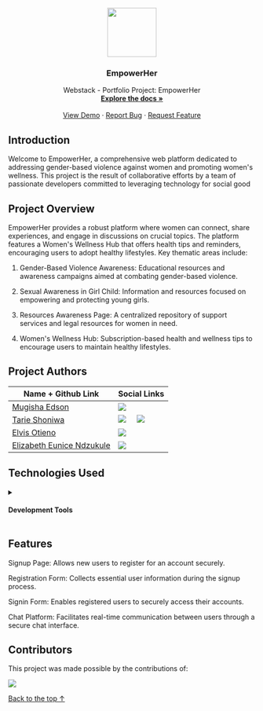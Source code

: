 <br>

<div align="center">
  <a href="https://github.com/the-1Riddle/EmpowerHer">
    <img src="https://github.com/the-1Riddle/EmpowerHer/assets/125451537/4e3ca369-3649-4bdf-8af2-bab7847a11ad" height="100px" />
  </a>

  <h3 align="center">EmpowerHer</h3>

  <p align="center">
    Webstack - Portfolio Project: EmpowerHer
    <br />
    <a href="https://github.com/the-1Riddle/EmpowerHer"><strong>Explore the docs »</strong></a>
    <br />
    <br />
    <a href="https://github.com/the-1Riddle/EmpowerHer">View Demo</a>
    ·
    <a href="https://github.com/the-1Riddle/EmpowerHer/issues">Report Bug</a>
    ·
    <a href="https://github.com/the-1Riddle/EmpowerHer/discussions">Request Feature</a>
  </p>
</div>

## Introduction

Welcome to EmpowerHer, a comprehensive web platform dedicated to addressing gender-based violence against women and promoting women's wellness. 
This project is the result of collaborative efforts by a team of passionate developers committed to leveraging technology for social good


## Project Overview

EmpowerHer provides a robust platform where women can connect, share experiences, and engage in discussions on crucial topics. The platform features a Women's Wellness Hub that offers health tips and reminders, encouraging users to adopt healthy lifestyles. Key thematic areas include:

1. Gender-Based Violence Awareness: Educational resources and awareness campaigns aimed at combating gender-based violence.

2. Sexual Awareness in Girl Child: Information and resources focused on empowering and protecting young girls.

3. Resources Awareness Page: A centralized repository of support services and legal resources for women in need.

4. Women's Wellness Hub: Subscription-based health and wellness tips to encourage users to maintain healthy lifestyles.

## Project Authors

| Name + Github Link | Social Links |
|---|--|
| [Mugisha Edson](https://github.com/mugishab2020) | [![](https://img.shields.io/badge/-black?logo=x)](https://x.com/mugisha_baraka) |
| [Tarie Shoniwa](https://github.com/tarie100) | [![](https://img.shields.io/badge/-black?logo=x)](https://x.com/TariroShoniwa?t=2RUon7F6_BghY9ujwcqaPA) &nbsp;&nbsp;&nbsp;  [![](https://img.shields.io/badge/-blue?logo=linkedin)](https://www.linkedin.com/in/tariro-shoniwa-250498270) | 
| [Elvis Otieno](https://github.com/the1Riddle) | [![](https://img.shields.io/badge/-black?logo=x)](https://x.com/rezz_code) |
| [Elizabeth Eunice Ndzukule](https://github.com/eungobs) | [![](https://img.shields.io/badge/-blue?logo=linkedin)](https://www.linkedin.com/in/eunice-ngobeni-ndzukule-a24316140) |

## Technologies Used
<details id=1>
<summary><h4>Development Tools</h4></summary>

Frontend:

- HTML5
- CSS3
- JavaScript (ES6+)
- Bootstrap

Build Tools:

- Vue

Backend:

- **Python**: Programming language used for backend development.
- **FastAPI**: Modern web framework for building APIs with Python.
- **SQLAlchemy**: Python SQL toolkit and Object-Relational Mapping (ORM) library.
- **SQLite**: Lightweight relational database management system used for local development.
- **uvicorn**: ASGI server used to run the FastAPI application.
- **pytest**: Framework for testing Python code, used for backend testing.
- **Swagger UI**: Automatic interactive API documentation provided by FastAPI.
  

</details>


## Features

Signup Page: Allows new users to register for an account securely.

Registration Form: Collects essential user information during the signup process.

Signin Form: Enables registered users to securely access their accounts.

Chat Platform: Facilitates real-time communication between users through a secure chat interface.


## Contributors

This project was made possible by the contributions of:

<a href="https://github.com/the-1Riddle/EmpowerHer/graphs/contributors">
  <img src="https://contrib.rocks/image?repo=the-1Riddle/EmpowerHer" />
  
</a>

[Back to the top &uparrow;](#introduction)
